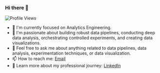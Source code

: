 ### Hi there 👋



![Profile Views](https://komarev.com/ghpvc/?username=sarumaha&color=blue)



- 🔭 I'm currently focused on Analytics Engineering.
- 🌱 I'm passionate about building robust data pipelines, conducting deep data analysis, orchestrating controlled experiments, and creating data visualizations.
- 💬 Feel free to ask me about anything related to data pipelines, data analysis, experimentation techniques, or data visualization.
- 📫 How to reach me: [Email](mailto:xxx.xxx@gmail.com)
- 📄 Learn more about my professional journey: [LinkedIn](https://www.linkedin.com/in/xx-xxx-a065a462/)




<!---
sarumaha/sarumaha is a ✨ special ✨ repository because its `README.md` (this file) appears on your GitHub profile.
You can click the Preview link to take a look at your changes.
--->
